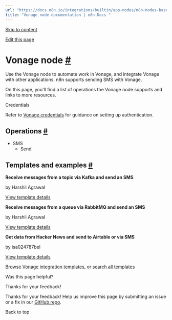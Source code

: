```yaml
---
url: "https://docs.n8n.io/integrations/builtin/app-nodes/n8n-nodes-base.vonage/"
title: "Vonage node documentation | n8n Docs "
---
```


[Skip to content](https://docs.n8n.io/integrations/builtin/app-nodes/n8n-nodes-base.vonage/#vonage-node)

[Edit this page](https://github.com/n8n-io/n8n-docs/edit/main/docs/integrations/builtin/app-nodes/n8n-nodes-base.vonage.md "Edit this page")

# Vonage node [\#](https://docs.n8n.io/integrations/builtin/app-nodes/n8n-nodes-base.vonage/\#vonage-node "Permanent link")

Use the Vonage node to automate work in Vonage, and integrate Vonage with other applications. n8n supports sending SMS with Vonage.

On this page, you'll find a list of operations the Vonage node supports and links to more resources.

Credentials

Refer to [Vonage credentials](https://docs.n8n.io/integrations/builtin/credentials/vonage/) for guidance on setting up authentication.

## Operations [\#](https://docs.n8n.io/integrations/builtin/app-nodes/n8n-nodes-base.vonage/\#operations "Permanent link")

- SMS
  - Send

## Templates and examples [\#](https://docs.n8n.io/integrations/builtin/app-nodes/n8n-nodes-base.vonage/\#templates-and-examples "Permanent link")

**Receive messages from a topic via Kafka and send an SMS**

by Harshil Agrawal

[View template details](https://n8n.io/workflows/814-receive-messages-from-a-topic-via-kafka-and-send-an-sms/)

**Receive messages from a queue via RabbitMQ and send an SMS**

by Harshil Agrawal

[View template details](https://n8n.io/workflows/845-receive-messages-from-a-queue-via-rabbitmq-and-send-an-sms/)

**Get data from Hacker News and send to Airtable or via SMS**

by isa024787bel

[View template details](https://n8n.io/workflows/888-get-data-from-hacker-news-and-send-to-airtable-or-via-sms/)

[Browse Vonage integration templates](https://n8n.io/integrations/vonage/), or [search all templates](https://n8n.io/workflows/)

Was this page helpful?






Thanks for your feedback!






Thanks for your feedback! Help us improve this page by submitting an issue or a fix in our [GitHub repo](https://github.com/n8n-io/n8n-docs).


Back to top